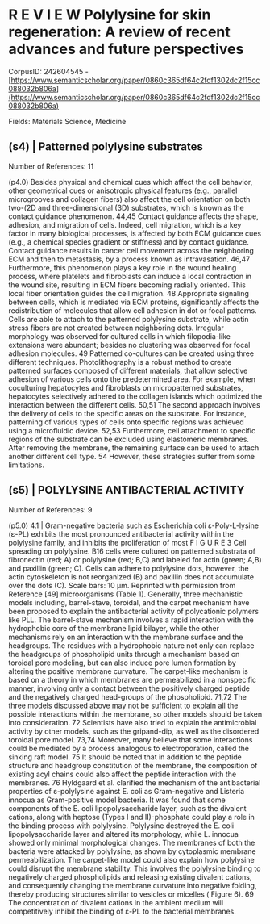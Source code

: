 # R E V I E W Polylysine for skin regeneration: A review of recent advances and future perspectives

CorpusID: 242604545 - [https://www.semanticscholar.org/paper/0860c365df64c2fdf1302dc2f15cc088032b806a](https://www.semanticscholar.org/paper/0860c365df64c2fdf1302dc2f15cc088032b806a)

Fields: Materials Science, Medicine

## (s4) | Patterned polylysine substrates
Number of References: 11

(p4.0) Besides physical and chemical cues which affect the cell behavior, other geometrical cues or anisotropic physical features (e.g., parallel microgrooves and collagen fibers) also affect the cell orientation on both two-(2D and three-dimensional (3D) substrates, which is known as the contact guidance phenomenon. 44,45 Contact guidance affects the shape, adhesion, and migration of cells. Indeed, cell migration, which is a key factor in many biological processes, is affected by both ECM guidance cues (e.g., a chemical species gradient or stiffness) and by contact guidance. Contact guidance results in cancer cell movement across the neighboring ECM and then to metastasis, by a process known as intravasation. 46,47 Furthermore, this phenomenon plays a key role in the wound healing process, where platelets and fibroblasts can induce a local contraction in the wound site, resulting in ECM fibers becoming radially oriented. This local fiber orientation guides the cell migration. 48 Appropriate signaling between cells, which is mediated via ECM proteins, significantly affects the redistribution of molecules that allow cell adhesion in dot or focal patterns. Cells are able to attach to the patterned polylysine substrate, while actin stress fibers are not created between neighboring dots. Irregular morphology was observed for cultured cells in which filopodia-like extensions were abundant; besides no clustering was observed for focal adhesion molecules. 49  Patterned co-cultures can be created using three different techniques. Photolithography is a robust method to create patterned surfaces composed of different materials, that allow selective adhesion of various cells onto the predetermined area. For example, when coculturing hepatocytes and fibroblasts on micropatterned substrates, hepatocytes selectively adhered to the collagen islands which optimized the interaction between the different cells. 50,51 The second approach involves the delivery of cells to the specific areas on the substrate. For instance, patterning of various types of cells onto specific regions was achieved using a microfluidic device. 52,53 Furthermore, cell attachment to specific regions of the substrate can be excluded using elastomeric membranes. After removing the membrane, the remaining surface can be used to attach another different cell type. 54 However, these strategies suffer from some limitations.
## (s5) | POLYLYSINE ANTIBACTERIAL ACTIVITY
Number of References: 9

(p5.0) 4.1 | Gram-negative bacteria such as Escherichia coli ε-Poly-L-lysine (ε-PL) exhibits the most pronounced antibacterial activity within the polylysine family, and inhibits the proliferation of most F I G U R E 3 Cell spreading on polylysine. B16 cells were cultured on patterned substrata of fibronectin (red; A) or polylysine (red; B,C) and labeled for actin (green; A,B) and paxillin (green; C). Cells can adhere to polylysine dots, however, the actin cytoskeleton is not reorganized (B) and paxillin does not accumulate over the dots (C). Scale bars: 10 μm. Reprinted with permission from Reference [49] microorganisms (Table 1). Generally, three mechanistic models including, barrel-stave, toroidal, and the carpet mechanism have been proposed to explain the antibacterial activity of polycationic polymers like PLL. The barrel-stave mechanism involves a rapid interaction with the hydrophobic core of the membrane lipid bilayer, while the other mechanisms rely on an interaction with the membrane surface and the headgroups. The residues with a hydrophobic nature not only can replace the headgroups of phospholipid units through a mechanism based on toroidal pore modeling, but can also induce pore lumen formation by altering the positive membrane curvature. The carpet-like mechanism is based on a theory in which membranes are permeabilized in a nonspecific manner, involving only a contact between the positively charged peptide and the negatively charged head-groups of the phospholipid. 71,72 The three models discussed above may not be sufficient to explain all the possible interactions within the membrane, so other models should be taken into consideration. 72 Scientists have also tried to explain the antimicrobial activity by other models, such as the gripand-dip, as well as the disordered toroidal pore model. 73,74 Moreover, many believe that some interactions could be mediated by a process analogous to electroporation, called the sinking raft model. 75 It should be noted that in addition to the peptide structure and headgroup constitution of the membrane, the composition of existing acyl chains could also affect the peptide interaction with the membranes. 76 Hyldgaard et al. clarified the mechanism of the antibacterial properties of ε-polylysine against E. coli as Gram-negative and Listeria innocua as Gram-positive model bacteria. It was found that some components of the E. coli lipopolysaccharide layer, such as the divalent cations, along with heptose (Types I and II)-phosphate could play a role in the binding process with polylysine. Polylysine destroyed the E. coli lipopolysaccharide layer and altered its morphology, while L. innocua showed only minimal morphological changes. The membranes of both the bacteria were attacked by polylysine, as shown by cytoplasmic membrane permeabilization. The carpet-like model could also explain how polylysine could disrupt the membrane stability. This involves the polylysine binding to negatively charged phospholipids and releasing existing divalent cations, and consequently changing the membrane curvature into negative folding, thereby producing structures similar to vesicles or micelles ( Figure 6). 69 The concentration of divalent cations in the ambient medium will competitively inhibit the binding of ε-PL to the bacterial membranes.
